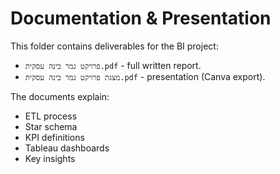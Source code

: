 # Documentation & Presentation

This folder contains deliverables for the BI project:

- `פרויקט גמר בינה עסקית.pdf` - full written report.  
- `מצגת פרויקט גמר בינה עסקית.pdf` - presentation (Canva export).  

The documents explain:
- ETL process
- Star schema
- KPI definitions
- Tableau dashboards
- Key insights

